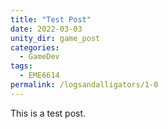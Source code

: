 ```yaml
---
title: "Test Post"
date: 2022-03-03
unity_dir: game_post
categories:
  - GameDev
tags:
  - EME6614
permalink: /logsandalligators/1-0
---
```


This is a test post.
